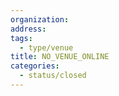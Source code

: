 ```yaml
---
organization:
address:
tags:
  - type/venue
title: NO_VENUE_ONLINE
categories:
  - status/closed
---
```


